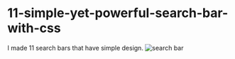 # 11-simple-yet-powerful-search-bar-with-css
I made 11 search bars that have simple design. ![search bar](https://user-images.githubusercontent.com/53504975/220130485-379a2d07-6cbb-4baa-b009-5be8b523407d.png)
